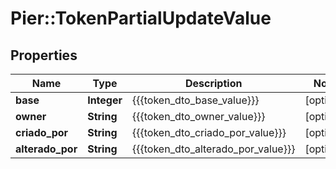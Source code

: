 # Pier::TokenPartialUpdateValue

## Properties
Name | Type | Description | Notes
------------ | ------------- | ------------- | -------------
**base** | **Integer** | {{{token_dto_base_value}}} | [optional] 
**owner** | **String** | {{{token_dto_owner_value}}} | [optional] 
**criado_por** | **String** | {{{token_dto_criado_por_value}}} | [optional] 
**alterado_por** | **String** | {{{token_dto_alterado_por_value}}} | [optional] 



